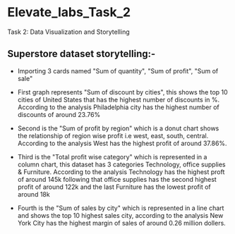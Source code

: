 # Elevate_labs_Task_2
Task 2: Data Visualization and Storytelling

## Superstore dataset storytelling:-
- Importing 3 cards named "Sum of quantity", "Sum of profit", "Sum of sale"
- First graph represents "Sum of discount by cities", this shows the top 10 cities of United States
  that has the highest number of discounts in %. According to the analysis Philadelphia city has the highest number
  of discounts of around 23.76%

- Second is the "Sum of profit by region" which is a donut chart shows the relationship of region wise profit i.e west,
  east, south, central. According to the analysis West has the highest profit of around 37.86%.

- Third is the "Total profit wise category" which is represented in a column chart, this dataset has 3 categories Technology,
  office supplies & Furniture. According to the analysis Technology has the highest proft of around 145k following that office supplies
  has the second highest profit of around 122k and the last Furniture has the lowest profit of around 18k

- Fourth is the "Sum of sales by city" which is represented in a line chart and shows the top 10 highest sales city, according to the
  analysis New York City has the highest margin of sales of around 0.26 million dollers.
